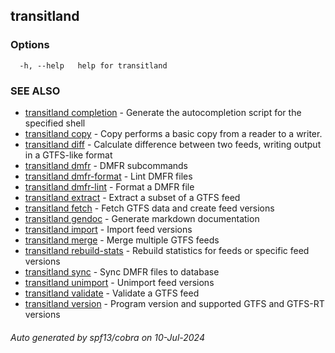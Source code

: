 ## transitland



### Options

```
  -h, --help   help for transitland
```

### SEE ALSO

* [transitland completion](transitland_completion.md)	 - Generate the autocompletion script for the specified shell
* [transitland copy](transitland_copy.md)	 - Copy performs a basic copy from a reader to a writer.
* [transitland diff](transitland_diff.md)	 - Calculate difference between two feeds, writing output in a GTFS-like format
* [transitland dmfr](transitland_dmfr.md)	 - DMFR subcommands
* [transitland dmfr-format](transitland_dmfr-format.md)	 - Lint DMFR files
* [transitland dmfr-lint](transitland_dmfr-lint.md)	 - Format a DMFR file
* [transitland extract](transitland_extract.md)	 - Extract a subset of a GTFS feed
* [transitland fetch](transitland_fetch.md)	 - Fetch GTFS data and create feed versions
* [transitland gendoc](transitland_gendoc.md)	 - Generate markdown documentation
* [transitland import](transitland_import.md)	 - Import feed versions
* [transitland merge](transitland_merge.md)	 - Merge multiple GTFS feeds
* [transitland rebuild-stats](transitland_rebuild-stats.md)	 - Rebuild statistics for feeds or specific feed versions
* [transitland sync](transitland_sync.md)	 - Sync DMFR files to database
* [transitland unimport](transitland_unimport.md)	 - Unimport feed versions
* [transitland validate](transitland_validate.md)	 - Validate a GTFS feed
* [transitland version](transitland_version.md)	 - Program version and supported GTFS and GTFS-RT versions

###### Auto generated by spf13/cobra on 10-Jul-2024
